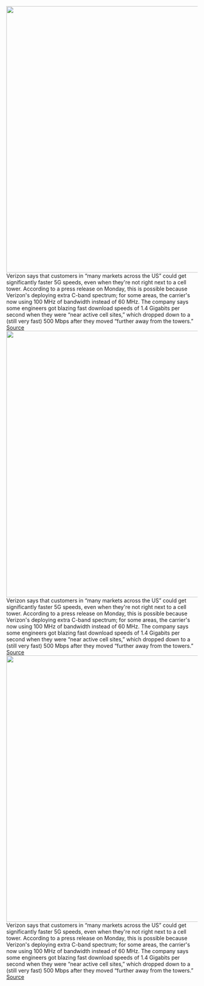 <img src='https://cdn.vox-cdn.com/thumbor/Uu1N8PAEznw09ajGINho5wyvw1g=/0x0:2040x1360/1200x800/filters:focal(857x517:1183x843)/cdn.vox-cdn.com/uploads/chorus_image/image/71149011/acastro_180430_1777_5G_0001.0.0.jpg' width='700px' /><br/>
Verizon says that customers in “many markets across the US” could get significantly faster 5G speeds, even when they're not right next to a cell tower. According to a press release on Monday, this is possible because Verizon's deploying extra C-band spectrum; for some areas, the carrier's now using 100 MHz of bandwidth instead of 60 MHz. The company says some engineers got blazing fast download speeds of 1.4 Gigabits per second when they were “near active cell sites,” which dropped down to a (still very fast) 500 Mbps after they moved “further away from the towers.”
<a href='https://www.theverge.com/2022/7/18/23268642/verizon-faster-5g-100-mhz-c-band-expansion-spectrum-speeds'> Source <a/><img src='https://cdn.vox-cdn.com/thumbor/Uu1N8PAEznw09ajGINho5wyvw1g=/0x0:2040x1360/1200x800/filters:focal(857x517:1183x843)/cdn.vox-cdn.com/uploads/chorus_image/image/71149011/acastro_180430_1777_5G_0001.0.0.jpg' width='700px' /><br/>
Verizon says that customers in “many markets across the US” could get significantly faster 5G speeds, even when they're not right next to a cell tower. According to a press release on Monday, this is possible because Verizon's deploying extra C-band spectrum; for some areas, the carrier's now using 100 MHz of bandwidth instead of 60 MHz. The company says some engineers got blazing fast download speeds of 1.4 Gigabits per second when they were “near active cell sites,” which dropped down to a (still very fast) 500 Mbps after they moved “further away from the towers.”
<a href='https://www.theverge.com/2022/7/18/23268642/verizon-faster-5g-100-mhz-c-band-expansion-spectrum-speeds'> Source <a/><img src='https://cdn.vox-cdn.com/thumbor/Uu1N8PAEznw09ajGINho5wyvw1g=/0x0:2040x1360/1200x800/filters:focal(857x517:1183x843)/cdn.vox-cdn.com/uploads/chorus_image/image/71149011/acastro_180430_1777_5G_0001.0.0.jpg' width='700px' /><br/>
Verizon says that customers in “many markets across the US” could get significantly faster 5G speeds, even when they're not right next to a cell tower. According to a press release on Monday, this is possible because Verizon's deploying extra C-band spectrum; for some areas, the carrier's now using 100 MHz of bandwidth instead of 60 MHz. The company says some engineers got blazing fast download speeds of 1.4 Gigabits per second when they were “near active cell sites,” which dropped down to a (still very fast) 500 Mbps after they moved “further away from the towers.”
<a href='https://www.theverge.com/2022/7/18/23268642/verizon-faster-5g-100-mhz-c-band-expansion-spectrum-speeds'> Source <a/>